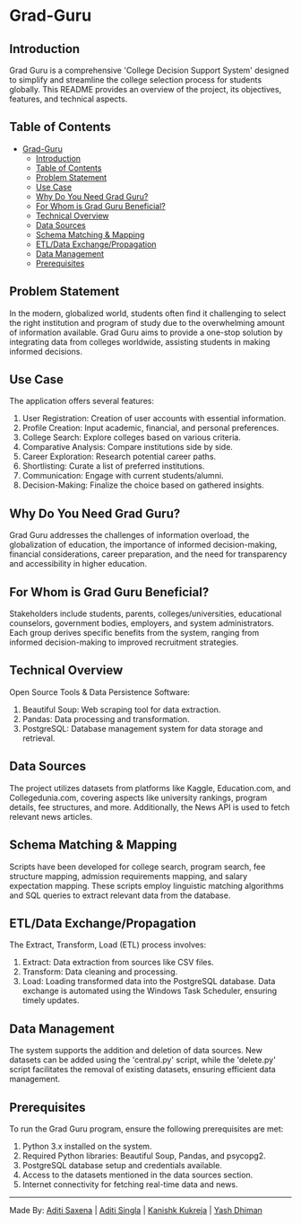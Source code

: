 # Grad-Guru
## Introduction
Grad Guru is a comprehensive 'College Decision Support System' designed to simplify and streamline the college selection process for students globally. This README provides an overview of the project, its objectives, features, and technical aspects.
## Table of Contents
- [Grad-Guru](#grad-guru)
  - [Introduction](#introduction)
  - [Table of Contents](#table-of-contents)
  - [Problem Statement](#problem-statement)
  - [Use Case](#use-case)
  - [Why Do You Need Grad Guru?](#why-do-you-need-grad-guru)
  - [For Whom is Grad Guru Beneficial?](#for-whom-is-grad-guru-beneficial)
  - [Technical Overview](#technical-overview)
  - [Data Sources](#data-sources)
  - [Schema Matching \& Mapping](#schema-matching--mapping)
  - [ETL/Data Exchange/Propagation](#etldata-exchangepropagation)
  - [Data Management](#data-management)
  - [Prerequisites](#prerequisites)
## Problem Statement
In the modern, globalized world, students often find it challenging to select the right institution and program of study due to the overwhelming amount of information available. Grad Guru aims to provide a one-stop solution by integrating data from colleges worldwide, assisting students in making informed decisions.
## Use Case
The application offers several features:
1. User Registration: Creation of user accounts with essential information.
2. Profile Creation: Input academic, financial, and personal preferences.
3. College Search: Explore colleges based on various criteria.
4. Comparative Analysis: Compare institutions side by side.
5. Career Exploration: Research potential career paths.
6. Shortlisting: Curate a list of preferred institutions.
7. Communication: Engage with current students/alumni.
8. Decision-Making: Finalize the choice based on gathered insights.
## Why Do You Need Grad Guru?
Grad Guru addresses the challenges of information overload, the globalization of education, the importance of informed decision-making, financial considerations, career preparation, and the need for transparency and accessibility in higher education.
## For Whom is Grad Guru Beneficial?
Stakeholders include students, parents, colleges/universities, educational counselors, government bodies, employers, and system administrators. Each group derives specific benefits from the system, ranging from informed decision-making to improved recruitment strategies.
## Technical Overview
Open Source Tools & Data Persistence Software:
1. Beautiful Soup: Web scraping tool for data extraction.
2. Pandas: Data processing and transformation.
3. PostgreSQL: Database management system for data storage and retrieval.
## Data Sources
The project utilizes datasets from platforms like Kaggle, Education.com, and Collegedunia.com, covering aspects like university rankings, program details, fee structures, and more. Additionally, the News API is used to fetch relevant news articles.
## Schema Matching & Mapping
Scripts have been developed for college search, program search, fee structure mapping, admission requirements mapping, and salary expectation mapping. These scripts employ linguistic matching algorithms and SQL queries to extract relevant data from the database.
## ETL/Data Exchange/Propagation
The Extract, Transform, Load (ETL) process involves:
1. Extract: Data extraction from sources like CSV files.
2. Transform: Data cleaning and processing.
3. Load: Loading transformed data into the PostgreSQL database.
Data exchange is automated using the Windows Task Scheduler, ensuring timely updates.
## Data Management
The system supports the addition and deletion of data sources. New datasets can be added using the 'central.py' script, while the 'delete.py' script facilitates the removal of existing datasets, ensuring efficient data management.
## Prerequisites
To run the Grad Guru program, ensure the following prerequisites are met:
1. Python 3.x installed on the system.
2. Required Python libraries: Beautiful Soup, Pandas, and psycopg2.
3. PostgreSQL database setup and credentials available.
4. Access to the datasets mentioned in the data sources section.
5. Internet connectivity for fetching real-time data and news.
***
Made By: [Aditi Saxena](https://github.com/aditiisaxena) | [Aditi Singla]() | [Kanishk Kukreja](https://github.com/kanishk393) | [Yash Dhiman](https://github.com/yashhhhhhhhh504)
